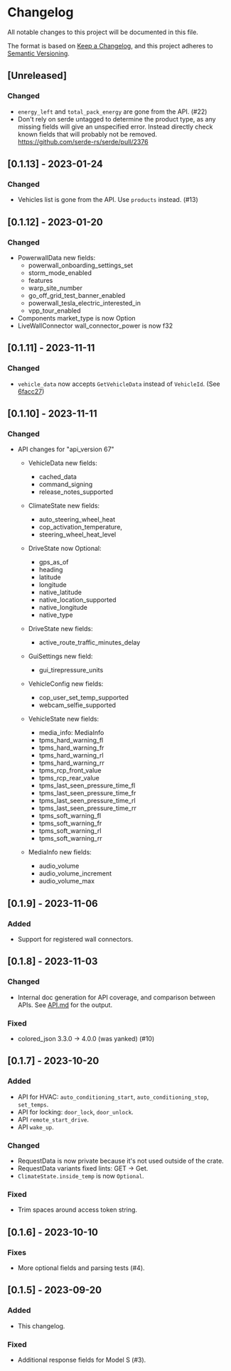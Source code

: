 # Changelog

All notable changes to this project will be documented in this file.

The format is based on [Keep a Changelog](https://keepachangelog.com/en/1.0.0/),
and this project adheres to [Semantic Versioning](https://semver.org/spec/v2.0.0.html).

## [Unreleased]

### Changed

- `energy_left` and `total_pack_energy` are gone from the API. (#22)
- Don't rely on serde untagged to determine the product type, as any missing
  fields will give an unspecified error. Instead directly check known fields
  that will probably not be removed. https://github.com/serde-rs/serde/pull/2376

## [0.1.13] - 2023-01-24

### Changed

- Vehicles list is gone from the API. Use `products` instead. (#13)

## [0.1.12] - 2023-01-20

### Changed

- PowerwallData new fields:
  - powerwall_onboarding_settings_set
  - storm_mode_enabled
  - features
  - warp_site_number
  - go_off_grid_test_banner_enabled
  - powerwall_tesla_electric_interested_in
  - vpp_tour_enabled
- Components market_type is now Option<String>
- LiveWallConnector wall_connector_power is now f32

## [0.1.11] - 2023-11-11

### Changed

- `vehicle_data` now accepts `GetVehicleData` instead of `VehicleId`. (See [6facc27](https://github.com/gak/teslatte/commit/6facc27d8b408d35b98b4c6c0ad3e5df82328d2c))

## [0.1.10] - 2023-11-11

### Changed

- API changes for "api_version 67"

  - VehicleData new fields:

    - cached_data
    - command_signing
    - release_notes_supported

  - ClimateState new fields:

    - auto_steering_wheel_heat
    - cop_activation_temperature,
    - steering_wheel_heat_level

  - DriveState now Optional:

    - gps_as_of
    - heading
    - latitude
    - longitude
    - native_latitude
    - native_location_supported
    - native_longitude
    - native_type

  - DriveState new fields:

    - active_route_traffic_minutes_delay

  - GuiSettings new field:

    - gui_tirepressure_units

  - VehicleConfig new fields:

    - cop_user_set_temp_supported
    - webcam_selfie_supported

  - VehicleState new fields:

    - media_info: MediaInfo
    - tpms_hard_warning_fl
    - tpms_hard_warning_fr
    - tpms_hard_warning_rl
    - tpms_hard_warning_rr
    - tpms_rcp_front_value
    - tpms_rcp_rear_value
    - tpms_last_seen_pressure_time_fl
    - tpms_last_seen_pressure_time_fr
    - tpms_last_seen_pressure_time_rl
    - tpms_last_seen_pressure_time_rr
    - tpms_soft_warning_fl
    - tpms_soft_warning_fr
    - tpms_soft_warning_rl
    - tpms_soft_warning_rr

  - MediaInfo new fields:
    - audio_volume
    - audio_volume_increment
    - audio_volume_max

## [0.1.9] - 2023-11-06

### Added

- Support for registered wall connectors.

## [0.1.8] - 2023-11-03

### Changed

- Internal doc generation for API coverage, and comparison between APIs. See [API.md](API.md) for the output.

### Fixed

- colored_json 3.3.0 -> 4.0.0 (was yanked) (#10)

## [0.1.7] - 2023-10-20

### Added

- API for HVAC: `auto_conditioning_start`, `auto_conditioning_stop`, `set_temps`.
- API for locking: `door_lock`, `door_unlock`.
- API `remote_start_drive`.
- API `wake_up`.

### Changed

- RequestData is now private because it's not used outside of the crate.
- RequestData variants fixed lints: GET -> Get.
- `ClimateState.inside_temp` is now `Optional`.

### Fixed

- Trim spaces around access token string.

## [0.1.6] - 2023-10-10

### Fixes

- More optional fields and parsing tests (#4).

## [0.1.5] - 2023-09-20

### Added

- This changelog.

### Fixed

- Additional response fields for Model S (#3).
